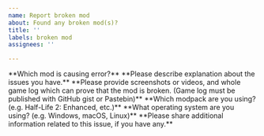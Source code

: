 ```yaml
---
name: Report broken mod
about: Found any broken mod(s)?
title: ''
labels: broken mod
assignees: ''

---
```


<!--
----- Note Starts here -----
Please note that we only accept issues related to EnhancedMod series! Any modpacks that are outside of EnhancedMod should be reported on appropriate place, not here.

List of modpacks which are part of EnhancedMod project:
* Half-Life 2: Enhanced
* Stardew Valley: Wildlife
* Half-Life: Enhanced
* Sven Co-op: Multiverse Everyday
* Half-Life 2 MMOD: Dystopia Returns

Please include more information if possible!

Be sure to read our standards before reporting issues. Any issues which does not meet our standards will be marked as 'not planned'.

You can read our standards here:
https://github.com/MysticMoonlight/EnhancedMod/blob/main/STANDARD.md

We cannot provide support if you are using pirated games. Please buy it officially from Steam or other ESDs, or buy them the Game Pass or similar to support the creator of the game!

----- Note Ends here -----
--!>

**Which mod is causing error?**

**Please describe explanation about the issues you have.**

**Please provide screenshots or videos, and whole game log which can prove that the mod is broken. (Game log must be published with GitHub gist or Pastebin)**

**Which modpack are you using? (e.g. Half-Life 2: Enhanced, etc.)**

**What operating system are you using? (e.g. Windows, macOS, Linux)**

**Please share additional information related to this issue, if you have any.**
